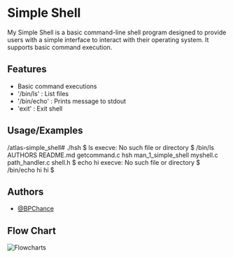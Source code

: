 
# Simple Shell

My Simple Shell is a basic command-line shell program designed to provide users with a simple interface to interact with their operating system. It supports basic command execution.


## Features

- Basic command executions
- '/bin/ls' : List files
- '/bin/echo' : Prints message to stdout
- 'exit' : Exit shell

## Usage/Examples

/atlas-simple_shell# ./hsh
$ ls
execve: No such file or directory
$ /bin/ls
AUTHORS  README.md  getcommand.c  hsh  man_1_simple_shell  myshell.c  path_handler.c  shell.h
$ echo hi
execve: No such file or directory
$ /bin/echo hi
hi
$ 

## Authors

- [@BPChance](https://github.com/BPChance)


## Flow Chart


![Flowcharts](https://github.com/BPChance/atlas-simple_shell/assets/155327470/54eea4dc-f2c0-4039-9ac4-3baada84292c)
